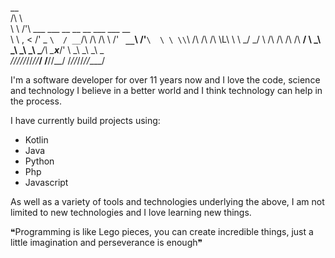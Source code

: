  __                                                            
/\ \                                                           
\ \ \/'\     ___     ___   __  __  __        ___ ___      __   
 \ \ , <   /' _ `\  / __`\/\ \/\ \/\ \     /' __` __`\  /'__`\ 
  \ \ \\`\ /\ \/\ \/\ \L\ \ \ \_/ \_/ \    /\ \/\ \/\ \/\  __/ 
   \ \_\ \_\ \_\ \_\ \____/\ \___x___/'    \ \_\ \_\ \_\ \____\
    \/_/\/_/\/_/\/_/\/___/  \/__//__/       \/_/\/_/\/_/\/____/
                                                               


I'm a software developer for over 11 years now and I love the code, science and technology I believe in a better world
and I think technology can help in the process.

I have currently build projects using:

- Kotlin
- Java
- Python
- Php
- Javascript

As well as a variety of tools and technologies underlying the above, I am not limited to new technologies and I love learning new things.

❝Programming is like Lego pieces, you can create incredible things, just a little imagination and perseverance is enough❞
